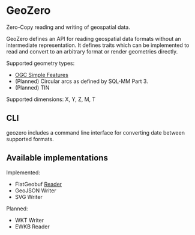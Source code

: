 # GeoZero

Zero-Copy reading and writing of geospatial data.

GeoZero defines an API for reading geospatial data formats without an intermediate representation.
It defines traits which can be implemented to read and convert to an arbitrary format
or render geometries directly.

Supported geometry types:
* [OGC Simple Features](https://en.wikipedia.org/wiki/Simple_Features)
* (Planned) Circular arcs as defined by SQL-MM Part 3.
* (Planned) TIN

Supported dimensions: X, Y, Z, M, T

## CLI

geozero includes a command line interface for converting date between supported formats.

## Available implementations

Implemented:
* FlatGeobuf [Reader](https://github.com/bjornharrtell/flatgeobuf)
* GeoJSON Writer
* SVG Writer

Planned:
* WKT Writer
* EWKB Reader
